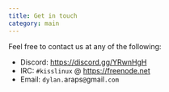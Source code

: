 ```yaml
---
title: Get in touch
category: main
---
```


Feel free to contact us at any of the following:

- Discord: <https://discord.gg/YRwnHgH>
- IRC: `#kisslinux` @ <https://freenode.net>
- Email: `dylan.`araps`@`gmail`.com`

